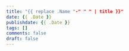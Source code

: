 ```yaml
---
title: "{{ replace .Name "-" " " | title }}"
date: {{ .Date }}
publishdate: {{ .Date }}
tags: []
comments: false
draft: false
---
```

